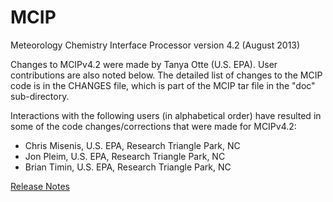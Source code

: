 MCIP
====

Meteorology Chemistry Interface Processor version 4.2 (August 2013)

Changes to MCIPv4.2 were made by Tanya Otte (U.S. EPA). User contributions are also noted below.  The detailed list of changes to the MCIP code is in the CHANGES file, which is part of the MCIP tar file in the "doc" sub-directory.

Interactions with the following users (in alphabetical order) have resulted
in some of the code changes/corrections that were made for MCIPv4.2:

* Chris Misenis, U.S. EPA, Research Triangle Park, NC
* Jon Pleim, U.S. EPA, Research Triangle Park, NC
* Brian Timin, U.S. EPA, Research Triangle Park, NC

[Release Notes](https://www.cmascenter.org/help/model_docs/mcip/4.2/ReleaseNotes)
